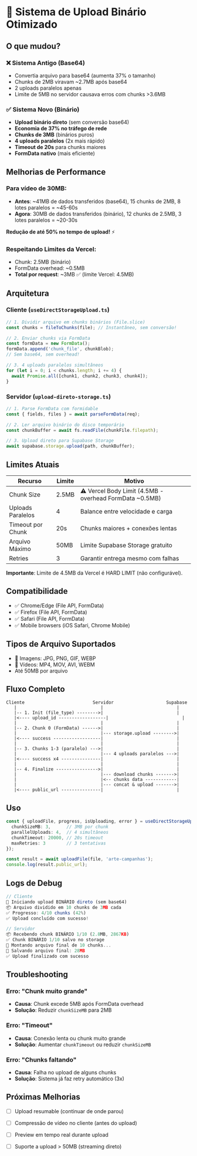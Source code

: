 # 🚀 Sistema de Upload Binário Otimizado

## O que mudou?

### ❌ Sistema Antigo (Base64)
- Convertia arquivo para base64 (aumenta 37% o tamanho)
- Chunks de 2MB viravam ~2.7MB após base64
- 2 uploads paralelos apenas
- Limite de 5MB no servidor causava erros com chunks >3.6MB

### ✅ Sistema Novo (Binário)
- **Upload binário direto** (sem conversão base64)
- **Economia de 37% no tráfego de rede**
- **Chunks de 3MB** (binários puros)
- **4 uploads paralelos** (2x mais rápido)
- **Timeout de 20s** para chunks maiores
- **FormData nativo** (mais eficiente)

## Melhorias de Performance

### Para vídeo de 30MB:
- **Antes**: ~41MB de dados transferidos (base64), 15 chunks de 2MB, 8 lotes paralelos = ~45-60s
- **Agora**: 30MB de dados transferidos (binário), 12 chunks de 2.5MB, 3 lotes paralelos = ~20-30s

**Redução de até 50% no tempo de upload!** ⚡

### Respeitando Limites da Vercel:
- Chunk: 2.5MB (binário)
- FormData overhead: ~0.5MB
- **Total por request**: ~3MB ✅ (limite Vercel: 4.5MB)

## Arquitetura

### Cliente (`useDirectStorageUpload.ts`)
```typescript
// 1. Dividir arquivo em chunks binários (File.slice)
const chunks = fileToChunks(file); // Instantâneo, sem conversão!

// 2. Enviar chunks via FormData
const formData = new FormData();
formData.append('chunk_file', chunkBlob);
// Sem base64, sem overhead!

// 3. 4 uploads paralelos simultâneos
for (let i = 0; i < chunks.length; i += 4) {
  await Promise.all([chunk1, chunk2, chunk3, chunk4]);
}
```

### Servidor (`upload-direto-storage.ts`)
```typescript
// 1. Parse FormData com formidable
const { fields, files } = await parseFormData(req);

// 2. Ler arquivo binário do disco temporário
const chunkBuffer = await fs.readFile(chunkFile.filepath);

// 3. Upload direto para Supabase Storage
await supabase.storage.upload(path, chunkBuffer);
```

## Limites Atuais

| Recurso | Limite | Motivo |
|---------|--------|--------|
| Chunk Size | 2.5MB | ⚠️ Vercel Body Limit (4.5MB - overhead FormData ~0.5MB) |
| Uploads Paralelos | 4 | Balance entre velocidade e carga |
| Timeout por Chunk | 20s | Chunks maiores + conexões lentas |
| Arquivo Máximo | 50MB | Limite Supabase Storage gratuito |
| Retries | 3 | Garantir entrega mesmo com falhas |

**Importante**: Limite de 4.5MB da Vercel é HARD LIMIT (não configurável).

## Compatibilidade

- ✅ Chrome/Edge (File API, FormData)
- ✅ Firefox (File API, FormData)
- ✅ Safari (File API, FormData)
- ✅ Mobile browsers (iOS Safari, Chrome Mobile)

## Tipos de Arquivo Suportados

- 📸 Imagens: JPG, PNG, GIF, WEBP
- 🎥 Vídeos: MP4, MOV, AVI, WEBM
- Até 50MB por arquivo

## Fluxo Completo

```
Cliente                          Servidor                    Supabase
   |                                |                            |
   |-- 1. Init (file_type) -------->|                            |
   |<---- upload_id ------------------|                            |
   |                                |                            |
   |-- 2. Chunk 0 (FormData) ------>|                            |
   |                                |--- storage.upload -------->|
   |<---- success ------------------|                            |
   |                                |                            |
   |-- 3. Chunks 1-3 (paralelo) --->|                            |
   |                                |--- 4 uploads paralelos --->|
   |<---- success x4 ---------------|                            |
   |                                |                            |
   |-- 4. Finalize ---------------->|                            |
   |                                |--- download chunks ------->|
   |                                |<-- chunks data ------------|
   |                                |--- concat & upload ------->|
   |<---- public_url ---------------|                            |
```

## Uso

```typescript
const { uploadFile, progress, isUploading, error } = useDirectStorageUpload({
  chunkSizeMB: 3,      // 3MB por chunk
  parallelUploads: 4,  // 4 simultâneos
  chunkTimeout: 20000, // 20s timeout
  maxRetries: 3        // 3 tentativas
});

const result = await uploadFile(file, 'arte-campanhas');
console.log(result.public_url);
```

## Logs de Debug

```javascript
// Cliente
🚀 Iniciando upload BINÁRIO direto (sem base64)
📦 Arquivo dividido em 10 chunks de 3MB cada
✅ Progresso: 4/10 chunks (42%)
✅ Upload concluído com sucesso!

// Servidor
📦 Recebendo chunk BINÁRIO 1/10 (2.8MB, 2867KB)
✅ Chunk BINÁRIO 1/10 salvo no storage
🔧 Montando arquivo final de 10 chunks...
💾 Salvando arquivo final: 28MB
✅ Upload finalizado com sucesso
```

## Troubleshooting

### Erro: "Chunk muito grande"
- **Causa**: Chunk excede 5MB após FormData overhead
- **Solução**: Reduzir `chunkSizeMB` para 2MB

### Erro: "Timeout"
- **Causa**: Conexão lenta ou chunk muito grande
- **Solução**: Aumentar `chunkTimeout` ou reduzir `chunkSizeMB`

### Erro: "Chunks faltando"
- **Causa**: Falha no upload de alguns chunks
- **Solução**: Sistema já faz retry automático (3x)

## Próximas Melhorias

- [ ] Upload resumable (continuar de onde parou)
- [ ] Compressão de vídeo no cliente (antes do upload)
- [ ] Preview em tempo real durante upload
- [ ] Suporte a upload > 50MB (streaming direto)

